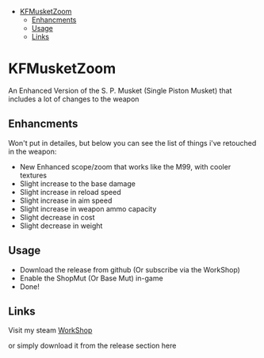- [KFMusketZoom](#kfmusketzoom)
  - [Enhancments](#enhancments)
  - [Usage](#usage)
  - [Links](#links)

# KFMusketZoom

An Enhanced Version of the S. P. Musket (Single Piston Musket) that includes a lot of changes to the weapon

## Enhancments

Won't put in detailes, but below you can see the list of things i've retouched in the weapon:

- New Enhanced scope/zoom that works like the M99, with cooler textures
- Slight increase to the base damage
- Slight increase in reload speed
- Slight increase in aim speed
- Slight increase in weapon ammo capacity
- Slight decrease in cost
- Slight decrease in weight

## Usage

- Download the release from github (Or subscribe via the WorkShop)
- Enable the ShopMut (Or Base Mut) in-game
- Done!

## Links

Visit my steam [WorkShop](https://steamcommunity.com/id/Vel-San/myworkshopfiles/)

or simply download it from the release section here
